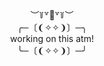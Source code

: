 
  
<div align="center">︶꒦꒷🍭꒷꒦︶
  
<div align="center">  ╭─〔❨✧✧❩〕─╮
<div align="center"> working on this atm!
<div align="center">╰─〔❨✧✧❩〕─╯
